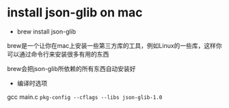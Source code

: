 install json-glib on mac
========

* brew install json-glib

brew是一个让你在mac上安装一些第三方库的工具，例如Linux的一些库，这样你可以通过命令行来安装很多有用的东西

brew会把json-glib所依赖的所有东西自动安装好

* 编译时选项

gcc main.c `pkg-config --cflags --libs json-glib-1.0`
